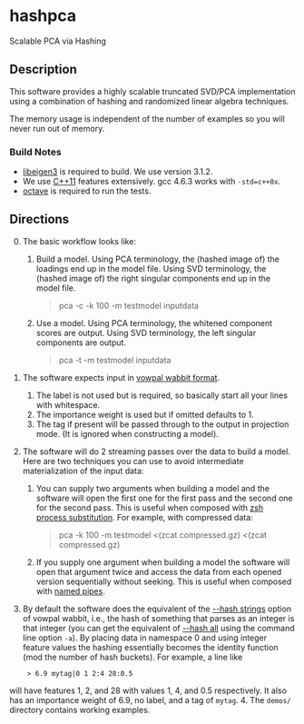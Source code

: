 hashpca
=======

Scalable PCA via Hashing

Description
-----------

This software provides a highly scalable truncated SVD/PCA implementation using
a combination of hashing and randomized linear algebra techniques.

The memory usage is independent of the number of examples so you will
never run out of memory.  

### Build Notes 
* [libeigen3](http://eigen.tuxfamily.org/index.php?title=Main_Page) is required to build.  We use version 3.1.2.
* We use [C++11](http://en.wikipedia.org/wiki/C%2B%2B11) features extensively.  gcc 4.6.3 works with `-std=c++0x`.
* [octave](http://www.gnu.org/software/octave/) is required to run the tests.

Directions
-----------

0. The basic workflow looks like:
	1. Build a model.  Using PCA terminology, the (hashed image of) the loadings end up in the model file.  Using SVD terminology, the (hashed image of) the right singular components end up in the model file.

        > pca -c -k 100 -m testmodel inputdata
	2. Use a model.  Using PCA terminology, the whitened component scores are output.  Using SVD terminology, the left singular components are output.

        > pca -t -m testmodel inputdata  
1. The software expects input in [vowpal wabbit format](https://github.com/JohnLangford/vowpal_wabbit/wiki/Input-format).  
	1. The label is not used but is required, so basically start all your lines with whitespace.
	2. The importance weight is used but if omitted defaults to 1.
	3. The tag if present will be passed through to the output in projection mode.  (It is ignored when constructing a model).
2. The software will do 2 streaming passes over the data to build a model.  Here are two techniques you can use to avoid intermediate materialization of the input data: 
	1.  You can supply two arguments when building a model and the software will open the first one for the first pass and the second one for the second pass.  This is  useful when composed with [zsh process substitution](http://zsh.sourceforge.net/Intro/intro_7.html).  For example, with compressed data:

        >  pca -k 100 -m testmodel <(zcat compressed.gz) <(zcat compressed.gz)
	2. If you supply one argument when building a model the software will open that argument twice and access the data from each opened version sequentially without seeking.  This is useful when composed with [named pipes](https://en.wikipedia.org/wiki/Named_pipe).
3. By default the software does the equivalent of the [--hash strings](https://github.com/JohnLangford/vowpal_wabbit/wiki/Feature-Hashing-and-Extraction#the---hash-command-line-option) option of vowpal wabbit, i.e., the hash of something that parses as an integer is that integer (you can get the equivalent of [--hash all](https://github.com/JohnLangford/vowpal_wabbit/wiki/Feature-Hashing-and-Extraction#the---hash-command-line-option) using the command line option `-a`).  By placing data in namespace 0 and using integer feature values the hashing essentially becomes the identity function (mod the number of hash buckets).  For example, a line like

        > 6.9 mytag|0 1 2:4 28:0.5

 will have features 1, 2, and 28 with values 1, 4, and 0.5 respectively.  It also has an importance weight of 6.9, no label, and a tag of `mytag`.
4. The `demos/` directory contains working examples.
